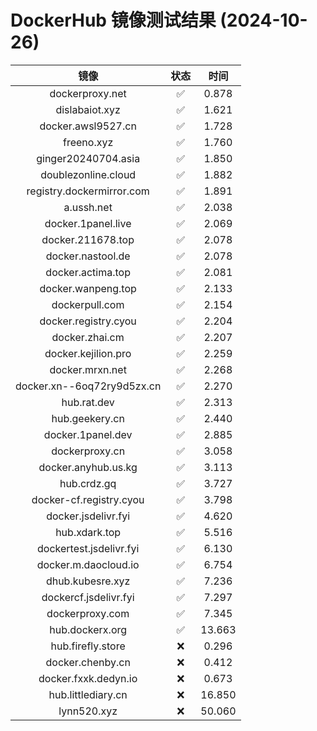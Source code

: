 # DockerHub 镜像测试结果 (2024-10-26)

|  镜像  |  状态  |  时间  |
| :----: | :----: | :----: |
| dockerproxy.net | ✅ | 0.878 |
| dislabaiot.xyz | ✅ | 1.621 |
| docker.awsl9527.cn | ✅ | 1.728 |
| freeno.xyz | ✅ | 1.760 |
| ginger20240704.asia | ✅ | 1.850 |
| doublezonline.cloud | ✅ | 1.882 |
| registry.dockermirror.com | ✅ | 1.891 |
| a.ussh.net | ✅ | 2.038 |
| docker.1panel.live | ✅ | 2.069 |
| docker.211678.top | ✅ | 2.078 |
| docker.nastool.de | ✅ | 2.078 |
| docker.actima.top | ✅ | 2.081 |
| docker.wanpeng.top | ✅ | 2.133 |
| dockerpull.com | ✅ | 2.154 |
| docker.registry.cyou | ✅ | 2.204 |
| docker.zhai.cm | ✅ | 2.207 |
| docker.kejilion.pro | ✅ | 2.259 |
| docker.mrxn.net | ✅ | 2.268 |
| docker.xn--6oq72ry9d5zx.cn | ✅ | 2.270 |
| hub.rat.dev | ✅ | 2.313 |
| hub.geekery.cn | ✅ | 2.440 |
| docker.1panel.dev | ✅ | 2.885 |
| dockerproxy.cn | ✅ | 3.058 |
| docker.anyhub.us.kg | ✅ | 3.113 |
| hub.crdz.gq | ✅ | 3.727 |
| docker-cf.registry.cyou | ✅ | 3.798 |
| docker.jsdelivr.fyi | ✅ | 4.620 |
| hub.xdark.top | ✅ | 5.516 |
| dockertest.jsdelivr.fyi | ✅ | 6.130 |
| docker.m.daocloud.io | ✅ | 6.754 |
| dhub.kubesre.xyz | ✅ | 7.236 |
| dockercf.jsdelivr.fyi | ✅ | 7.297 |
| dockerproxy.com | ✅ | 7.345 |
| hub.dockerx.org | ✅ | 13.663 |
| hub.firefly.store | ❌ | 0.296 |
| docker.chenby.cn | ❌ | 0.412 |
| docker.fxxk.dedyn.io | ❌ | 0.673 |
| hub.littlediary.cn | ❌ | 16.850 |
| lynn520.xyz | ❌ | 50.060 |
